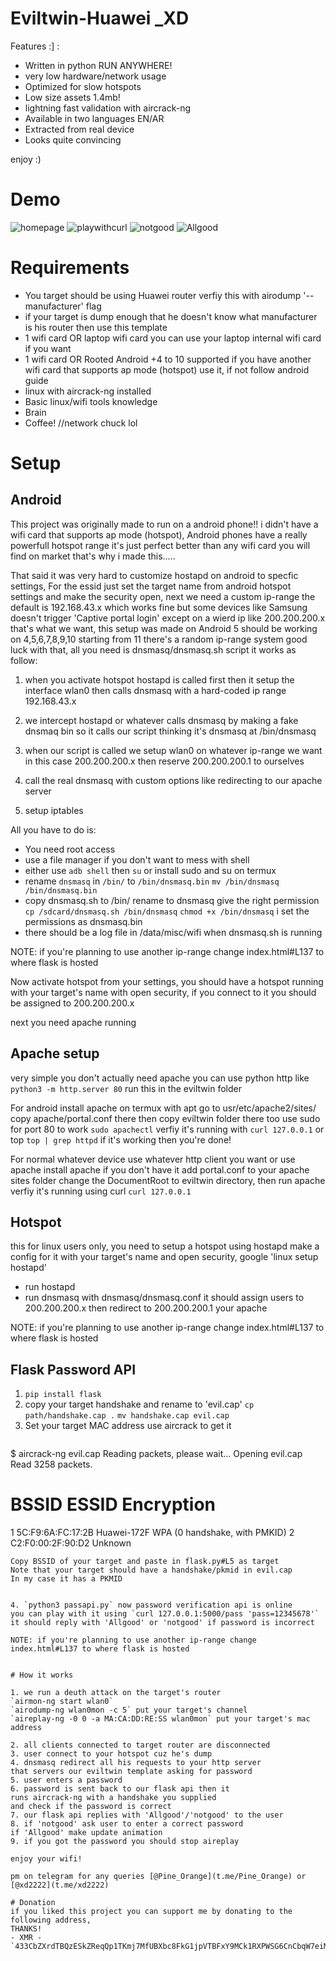# Eviltwin-Huawei _XD

Features :] :

 - Written in python RUN ANYWHERE!
 - very low hardware/network usage
 - Optimized for slow hotspots
 - Low size assets 1.4mb!
 - lightning fast validation with aircrack-ng
 - Available in two languages EN/AR
 - Extracted from real device
 - Looks quite convincing

enjoy :)

# Demo

<img src="./demo/home.jpg" alt="homepage"/>
<img src="./demo/curl.jpg" alt="playwithcurl"/>
<img src="./demo/incorrect.gif"  alt="notgood"/>
<img src="./demo/pass.gif"  alt="Allgood"/>

# Requirements

 - You target should be using Huawei router
   verfiy this with airodump '--manufacturer' flag
 - if your target is dump enough that he doesn't know
   what manufacturer is his router then use this template
 - 1 wifi card OR laptop wifi card
   you can use your laptop internal wifi card if you want
 - 1 wifi card OR Rooted Android +4 to 10 supported
   if you have another wifi card that supports ap mode
   (hotspot) use it, if not follow android guide
 - linux with aircrack-ng installed 
 - Basic linux/wifi tools knowledge
 - Brain
 - Coffee! //network chuck lol

# Setup

## Android

This project was originally made to run on a android phone!!
i didn't have a wifi card that supports ap mode (hotspot), Android phones
have a really powerfull hotspot range it's just perfect better than any wifi
card you will find on market that's why i made this.....

That said it was very hard to customize hostapd on android to specfic settings,
For the essid just set the target name from android hotspot settings and make the
security open, next we need a custom ip-range the default is 192.168.43.x
which works fine but some devices like Samsung doesn't trigger 
'Captive portal login' except on a wierd ip like 200.200.200.x
that's what we want, this setup was made on Android 5 should be working
on 4,5,6,7,8,9,10 starting from 11 there's a random ip-range system
good luck with that, all you need is dnsmasq/dnsmasq.sh script it works as follow:

1. when you activate hotspot hostapd is called first
   then it setup the interface wlan0 then calls dnsmasq
   with a hard-coded ip range 192.168.43.x

2. we intercept hostapd or whatever calls dnsmasq
   by making a fake dnsmaq bin so it calls our script
   thinking it's dnsmasq at /bin/dnsmasq

3. when our script is called we setup wlan0 on whatever
   ip-range we want in this case 200.200.200.x then 
   reserve 200.200.200.1 to ourselves

4. call the real dnsmasq with custom options like redirecting
   to our apache server 

5. setup iptables

All you have to do is:

 - You need root access
 - use a file manager if you don't want to mess with shell
 - either use `adb shell` then `su` or install sudo and su on termux
 - rename `dnsmasq` in `/bin/` to `/bin/dnsmasq.bin`
   `mv /bin/dnsmasq /bin/dnsmasq.bin`
 - copy dnsmasq.sh to /bin/ rename to dnsmasq give the right permission
   `cp /sdcard/dnsmasq.sh /bin/dnsmasq`
   `chmod +x /bin/dnsmasq` i set the permissions as dnsmasq.bin
 - there should be a log file in /data/misc/wifi when dnsmasq.sh is running

NOTE: if you're planning to use another ip-range change index.html#L137 to where flask is hosted

Now activate hotspot from your settings, you should have a hotspot
running with your target's name with open security,
if you connect to it you should be assigned to 200.200.200.x

next you need apache running

## Apache setup

very simple you don't actually need apache you can use python http
like `python3 -m http.server 80` run this in the eviltwin folder

For android install apache on termux with apt go to usr/etc/apache2/sites/
copy apache/portal.conf there then copy eviltwin folder there too
use sudo for port 80 to work `sudo apachectl` verfiy it's running with
`curl 127.0.0.1` or top `top | grep httpd` if it's working then you're done!

For normal whatever device use whatever http client you want or use apache
install apache if you don't have it add portal.conf to your apache sites folder
change the DocumentRoot to eviltwin directory, then run apache verfiy it's
running using curl `curl 127.0.0.1`

## Hotspot

this for linux users only, you need to setup a hotspot using hostapd
make a config for it with your target's name and open security,
google 'linux setup hostapd'

 - run hostapd
 - run dnsmasq with dnsmasq/dnsmasq.conf
   it should assign users to 200.200.200.x
   then redirect to 200.200.200.1 your apache

NOTE: if you're planning to use another ip-range change index.html#L137 to where flask is hosted

## Flask Password API

1. `pip install flask`
2. copy your target handshake and rename to 'evil.cap'
   `cp path/handshake.cap .` `mv handshake.cap evil.cap`
3. Set your target MAC address use aircrack to get it
   ```bash
$ aircrack-ng evil.cap
Reading packets, please wait...
Opening evil.cap
Read 3258 packets.

   #  BSSID              ESSID                     Encryption

   1  5C:F9:6A:FC:17:2B  Huawei-172F               WPA (0 handshake, with PMKID)
   2  C2:F0:00:2F:90:D2                            Unknown

   ```
   Copy BSSID of your target and paste in flask.py#L5 as target
   Note that your target should have a handshake/pkmid in evil.cap
   In my case it has a PKMID


4. `python3 passapi.py` now password verification api is online
   you can play with it using `curl 127.0.0.1:5000/pass 'pass=12345678'`
   it should reply with 'Allgood' or 'notgood' if password is incorrect

NOTE: if you're planning to use another ip-range change index.html#L137 to where flask is hosted


# How it works

1. we run a deuth attack on the target's router
   `airmon-ng start wlan0`
   `airodump-ng wlan0mon -c 5` put your target's channel
   `aireplay-ng -0 0 -a MA:CA:DD:RE:SS wlan0mon` put your target's mac address

2. all clients connected to target router are disconnected
3. user connect to your hotspot cuz he's dump
4. dnsmasq redirect all his requests to your http server
   that servers our eviltwin template asking for password
5. user enters a password
6. password is sent back to our flask api then it
   runs aircrack-ng with a handshake you supplied
   and check if the password is correct
7. our flask api replies with 'Allgood'/'notgood' to the user
8. if 'notgood' ask user to enter a correct password
   if 'Allgood' make update animation 
9. if you got the password you should stop aireplay

enjoy your wifi!

pm on telegram for any queries [@Pine_Orange](t.me/Pine_Orange) or [@xd2222](t.me/xd2222)

# Donation
if you liked this project you can support me by donating to the following address,
THANKS!
 - XMR - `433CbZXrdTBQzESkZReqQp1TKmj7MfUBXbc8FkG1jpVTBFxY9MCk1RXPWSG6CnCbqW7eiMTEGFgbHXj3rx3PxZadPgFD3DX`
